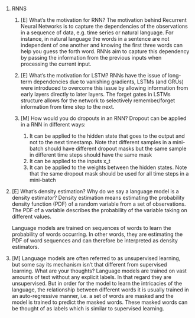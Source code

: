 1. RNNS
    1. [E] What’s the motivation for RNN?
        The motivation behind Recurrent Neural Networks is to capture the dependencies of the observations in a sequence of data, e.g. time series or natural language. For instance, in natural language the words in a sentence are not independent of one another and knowing the first three words can help you guess the forth word. RNNs aim to capture this dependency by passing the information from the previous inputs when processing the current input.
    1. [E] What’s the motivation for LSTM?
        RNNs have the issue of long-term dependencies due to vanishing gradients, LSTMs (and GRUs) were introduced to overcome this issue by allowing information from early layers directly to later layers. The forget gates in LSTMs structure allows for the network to selectively remember/forget information from time step to the next.
    1. [M] How would you do dropouts in an RNN?
        Dropout can be applied in a RNN in different ways:

        1. It can be applied to the hidden state that goes to the output and not to the next timestamp. Note that different samples in a mini-batch should have different dropout masks but the same sample in different time steps should have the same mask
        2. It can be applied to the inputs x_t
        3. It can be applied to the weights between the hidden states. Note that the same dropout mask should be used for all time steps in a mini-batch
2. [E] What’s density estimation? Why do we say a language model is a density estimator?
    Density estimation means estimating the probability density function (PDF) of a random variable from a set of observations. The PDF of a variable describes the probability of the variable taking on different values. 

    Language models are trained on sequences of words to learn the probability of words occurring. In other words, they are estimating the PDF of word sequences and can therefore be interpreted as density estimators.
3. [M] Language models are often referred to as unsupervised learning, but some say its mechanism isn’t that different from supervised learning. What are your thoughts?
    Language models are trained on vast amounts of text without any explicit labels. In that regard they are unsupervised. But in order for the model to learn the intricacies of the language, the relationship between different words it is usually trained in an auto-regressive manner, i.e. a set of words are masked and the model is trained to predict the masked words. These masked words can be thought of as labels which is similar to supervised learning. 